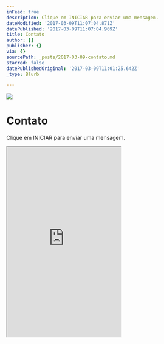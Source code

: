 ```yaml
---
inFeed: true
description: Clique em INICIAR para enviar uma mensagem.
dateModified: '2017-03-09T11:07:04.871Z'
datePublished: '2017-03-09T11:07:04.969Z'
title: Contato
author: []
publisher: {}
via: {}
sourcePath: _posts/2017-03-09-contato.md
starred: false
datePublishedOriginal: '2017-03-09T11:01:25.642Z'
_type: Blurb

---
```

![](https://the-grid-user-content.s3-us-west-2.amazonaws.com/03450e09-7ae0-458b-993a-18071f3fbb12.png)

# Contato

Clique em INICIAR para enviar uma mensagem.

<iframe src="https://the-grid.github.io/ed-userhtml/?g=eJxlkM1OwzAQhF_FWEJKhOOkQlyauodKHLj0xA0h5NrbxFF-vZuWUPXdcWgRqjjZHu165puVdQdmao2oOE097DvfJEdnCyDOrCadjL5WvCTqcZmm2jaulb-D0nRNSl2qs6Gues6QphoUD-tULtkiy-5zVoIrSlqypyzrP3O-Zqs0WIYDjXc9raP92BpyXRvFp4P2bEBRoRgECqtsZ8YGWhKFU1aGSM81zO_N9GKFgaAZD5rgKouCbsZwM73qYqsbEM5e8T5CbC52f0T4mMCYHAEpWUjd6K-u1Uf8IcNSe7iF5bnbR3eFk0bXdWTDv3F8qlAZ-FX4hYvHeYUy2Do7X9AbtXvgl2JlhTwfVEH_dt6y93yQfbBtadtZkK5F8LSZA0A09xKfz3EUr9Jre9-LK5uV" height="500" style=""></iframe>